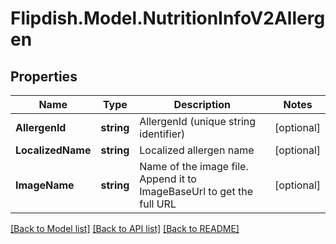 # Flipdish.Model.NutritionInfoV2Allergen
## Properties

Name | Type | Description | Notes
------------ | ------------- | ------------- | -------------
**AllergenId** | **string** | AllergenId (unique string identifier) | [optional] 
**LocalizedName** | **string** | Localized allergen name | [optional] 
**ImageName** | **string** | Name of the image file. Append it to ImageBaseUrl to get the full URL | [optional] 

[[Back to Model list]](../README.md#documentation-for-models) [[Back to API list]](../README.md#documentation-for-api-endpoints) [[Back to README]](../README.md)


